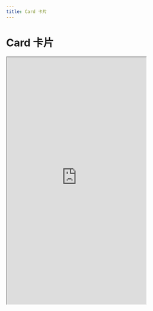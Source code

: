 ```yaml
---
title: Card 卡片
---
```


# Card 卡片

<iframe src="https://cfg-design.github.io/cfgd-uniapp3/#/pages/card/index" style="width: 375px; height: 667px" />

### 基本使用

```vue-html
<c-card>
  <c-text text="card" />
</c-card>

<c-card title="title" extra="extra">
  <c-text text="card" />
</c-card>

<c-card title="title">
  <c-text text="body" />
  <template #extra>
    <c-text text="#extra" />
  </template>
</c-card>

<c-card>
  <template #header>
    <c-text text="#header" />
  </template>
  <c-text text="body" />
  <template #footer>
    <c-text text="#footer" />
  </template>
</c-card>
```

### API

### Card Props {#props}

| 名称             | 类型                    | 默认值             | 版本           | 说明           |
|:----------------|:------------------------|:------------------|:--------------|:--------------|
| c               | string                  | default           |               | 配置名。[使用说明](/guide/props.html#config)    |
| props           | CardProps               | undefined         |               | 全部 props 。 [使用说明](/guide/props.html) |
| c-class         | HTMLAttributes['class'] | undefined         |               | 自定义类名 |
| c-style         | HTMLAttributes['style'] | undefined         |               | 自定义样式 |
| header-class    | HTMLAttributes['class'] | undefined         |               | header 自定义类名 |
| header-style    | HTMLAttributes['style'] | undefined         |               | header 自定义样式 |
| body-class      | HTMLAttributes['class'] | undefined         |               | body 自定义类名 |
| body-style      | HTMLAttributes['style'] | undefined         |               | body 自定义样式 |
| footer-class    | HTMLAttributes['class'] | undefined         |               | footer 自定义类名 |
| footer-style    | HTMLAttributes['style'] | undefined         |               | footer 自定义样式 |
| size            | string \| number        | undefined         |               | 大小。[使用说明](/guide/font-sizes.html)  |
| title           | string                  | undefined         |               | 标题 |
| title-props     | TextProps               | undefined         |               | [TextProps](/components/text.html#props)  |
| extra           | string                  | undefined         |               | 标题右边的文字 |
| extra-props     | TextProps               | undefined         |               | [TextProps](/components/text.html#props)  |
| radius          | string \| number        | undefined         |               | 圆角值。 [使用说明](/guide/radiuses.html)  |
